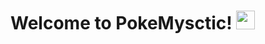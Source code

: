 # Welcome to PokeMysctic! <img src="https://media.tenor.com/74l5y1hUdtwAAAAj/pokemon.gif" width="30px">

